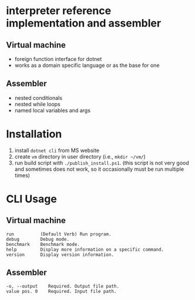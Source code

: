 # interpreter reference implementation and assembler

## Virtual machine
- foreign function interface for dotnet
- works as a domain specific language or as the base for one

## Assembler
- nested conditionals
- nested while loops
- named local variables and args

# Installation
1. install `dotnet cli` from MS website
2. create `vm` directory in user directory (i.e., `mkdir ~/vm/`)
3. run build script with `./publish_install.ps1`. (this script is not very good and sometimes does not work, so it occasionally must be run multiple times)

# CLI Usage
## Virtual machine
```
run          (Default Verb) Run program.
debug        Debug mode.
benchmark    Benchmark mode.
help         Display more information on a specific command.
version      Display version information.
```
## Assembler
```
-o, --output    Required. Output file path.
value pos. 0    Required. Input file path.
```
